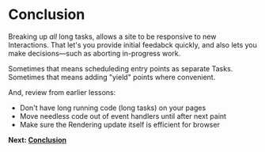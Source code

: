 # Conclusion

Breaking up *all* long tasks, allows a site to be responsive to new Interactions. That let's you provide initial feedabck quickly, and  also lets you make decisions&mdash;such as aborting in-progress work.

Sometimes that means scheduleding entry points as separate Tasks.
Sometimes that means adding "yield" points where convenient.

And, review from earlier lessons:

* Don't have long running code (long tasks) on your pages
* Move needless code out of event handlers until after next paint
* Make sure the Rendering update itself is efficient for browser

**Next: [Conclusion](https://github.com/malchata/inp-workshop/guides/22-conclusion.md)**
